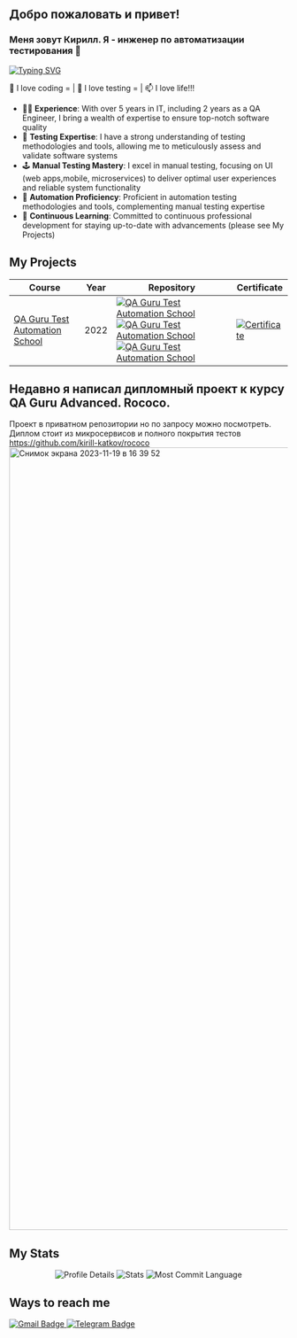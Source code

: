<!--
**kirill-katkov/kirill-katkov** is a ✨ _special_ ✨ repository because its `README.md` (this file) appears on your GitHub profile.

Here are some ideas to get you started:

- 🔭 I’m currently working on ...
- 🌱 I’m currently learning ...
- 👯 I’m looking to collaborate on ...
- 🤔 I’m looking for help with ...
- 💬 Ask me about ...
- 📫 How to reach me: ...
- 😄 Pronouns: ...
- ⚡ Fun fact: ...
-->

## Добро пожаловать и привет!
### Меня зовут Кирилл. Я - инженер по автоматизации тестирования 👋

[![Typing SVG](https://readme-typing-svg.demolab.com?font=Fira+Code&size=25&pause=1000&color=F70000&background=FF441300&vCenter=true&multiline=true&random=true&width=435&lines=Test+Automation+Engineer)](https://git.io/typing-svg)
<p>💼 I love coding = | 🌱 I love testing = | 📫 I love life!!!</p>

- 👩‍💼 **Experience**: With over 5 years in IT, including 2 years as a QA Engineer, I bring a wealth of expertise to ensure top-notch software quality
- 🐞 **Testing Expertise**: I have a strong understanding of testing methodologies and tools, allowing me to meticulously assess and validate software systems
- 🕹️ **Manual Testing Mastery**: I excel in manual testing, focusing on UI (web apps,mobile, microservices) to deliver optimal user experiences and reliable system functionality
- 🤖 **Automation Proficiency**: Proficient in automation testing methodologies and tools, complementing manual testing expertise
- 🌱 **Continuous Learning**: Committed to continuous professional development for staying up-to-date with advancements (please see My Projects)


## My Projects

| Course | Year | Repository | Certificate |
|----------------------------|--------------------------|------------------------------------------------|-------------|
|[QA Guru Test Automation School](https://qa.guru/) | 2022 | [![QA Guru Test Automation School](https://github-readme-stats-sigma-five.vercel.app/api/pin/?username=kirill-katkov&repo=AstrioTests&bg_color=DEG,FAD961,F76B1C)](https://github.com/kirill-katkov/AstrioTests) [![QA Guru Test Automation School](https://github-readme-stats-sigma-five.vercel.app/api/pin/?username=kirill-katkov&repo=demoqa_api_tests&bg_color=DEG,00CED1,32CD32)](https://github.com/kirill-katkov/demoqa_api_tests)  [![QA Guru Test Automation School](https://github-readme-stats-sigma-five.vercel.app/api/pin/?username=kirill-katkov&repo=wikipedia_mobile_tests&bg_color=DEG,FFA05F,FFCD5F)](https://github.com/kirill-katkov/wikipedia_mobile_tests) | [![Certificate](https://img.shields.io/badge/Certificate-View-purple)](https://drive.google.com/drive/folders/1ZdH0pDfc5YERwnw9KUcgE-et08vpdOwU) |
                                                                                                                                                                                                                                                                                                                                                                                                                                                                                                                                                                                                                                          
## Недавно я написал дипломный проект к курсу QA Guru Advanced. Rococo. 
Проект в приватном репозитории но по запросу можно посмотреть. 
Диплом стоит из микросервисов и полного покрытия тестов
https://github.com/kirill-katkov/rococo
<img width="1414" alt="Снимок экрана 2023-11-19 в 16 39 52" src="https://github.com/kirill-katkov/kirill-katkov/assets/95480051/c9c3188c-d513-4a8a-b48c-39204e8b2115">


## My Stats
<p align="center">
  <img src="http://github-profile-summary-cards.vercel.app/api/cards/profile-details?username=kirill-katkov&theme=buefy" alt="Profile Details">
  <img src="http://github-profile-summary-cards.vercel.app/api/cards/repos-per-language?username=kirill-katkov&theme=buefy" alt="Stats">
  <img src="http://github-profile-summary-cards.vercel.app/api/cards/most-commit-language?username=kirill-katkov&theme=buefy" alt="Most Commit Language">
</p>


## Ways to reach me
   <a href="mailto:godinew9@gmail.com">
    <img src="https://img.shields.io/badge/Gmail-red?style=for-the-badge&logo=gmail&logoColor=white" alt="Gmail Badge"/>
  </a>
  <a href="https://t.me/KirKatkov">
    <img src="https://img.shields.io/badge/Telegram-blue?style=for-the-badge&logo=telegram&logoColor=white" alt="Telegram Badge"/>
  </a>
